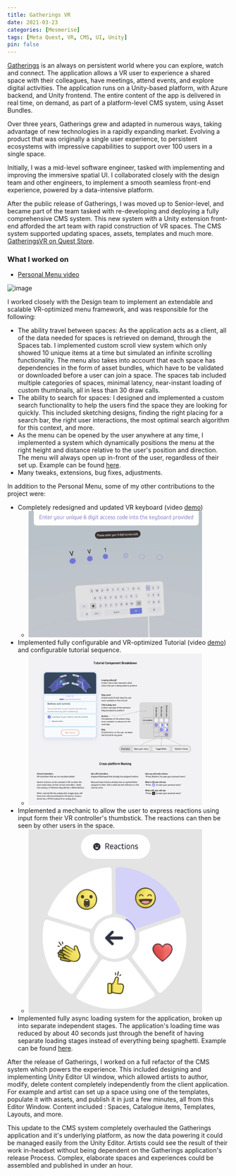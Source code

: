 ```yaml
---
title: Gatherings VR
date: 2021-03-23
categories: [Mesmerise]
tags: [Meta Quest, VR, CMS, UI, Unity]
pin: false
---
```


[Gatherings](https://gatheringsvr.com/support/) is an always on persistent world where you can explore, watch and connect. 
The application allows a VR user to experience a shared space with their colleagues, have meetings, attend events, and explore digital activities.
The application runs on a Unity-based platform, with Azure backend, and Unity frontend. The entire content of the app is delivered in real time, on demand, as part of a platform-level CMS system, using Asset Bundles.

Over three years, Gatherings grew and adapted in numerous ways, taking advantage of new technologies in a rapidly expanding market. Evolving a product that was originally a single user experience, to persistent ecosystems with impressive capabilities to support over 100 users in a single space.

Initially, I was a mid-level software engineer, tasked with implementing and improving the immersive spatial UI. I collaborated closely with the design team and other engineers, to implement a smooth seamless front-end experience, powered by a data-intensive platform.

After the public release of Gatherings, I was moved up to Senior-level, and became part of the team tasked with re-developing and deploying a fully comprehensive CMS system. This new system with a Unity extension front-end afforded the art team with rapid construction of VR spaces. The CMS system supported updating spaces, assets, templates and much more. 
[GatheringsVR on Quest Store](https://www.meta.com/en-gb/experiences/3620763894706423/).
### What I worked on
- [Personal Menu video](https://vimeo.com/567129910)
  
<img width="394" alt="image" src="https://github.com/lyubomirlichev/lyubomirlichev.github.io/assets/74913022/5a89e91a-8b6c-4dd6-9afc-06bd69a4687b">

I worked closely with the Design team to implement an extendable and scalable VR-optimized menu framework, and was responsible for the following:
  - The ability travel between spaces: As the application acts as a client, all of the data needed for spaces is retrieved on demand, through the Spaces tab. I implemented custom scroll view system which only showed 10 unique items at a time but simulated an infinite scrolling functionality. The menu also takes into account that each space has dependencies in the form of asset bundles, which have to be validated or downloaded before a user can join a space. The spaces tab included multiple categories of spaces, minimal latency, near-instant loading of custom thumbnails, all in less than 30 draw calls.
  - The ability to search for spaces: I designed and implemented a custom search functionality to help the users find the space they are looking for quickly. This included sketching designs, finding the right placing for a search bar, the right user interactions, the most optimal search algorithm for this context, and more.
  - As the menu can be opened by the user anywhere at any time, I implemented a system which dynamically positions the menu at the right height and distance relative to the user's position and direction. The menu will always open up in-front of the user, regardless of their set up. Example can be found [here](https://github.com/lyubomirlichev/PersonalExamples/blob/main/Assets/Scripts/Orbiter.cs).
  - Many tweaks, extensions, bug fixes, adjustments.

In addition to the Personal Menu, some of my other contributions to the project were:
- Completely redesigned and updated VR keyboard (video [demo](https://vimeo.com/567142326))
  - <img width="394" alt="Keyboard" src="/assets/images/mesmerise/keyboard.jpg">
- Implemented fully configurable and VR-optimized Tutorial (video [demo](https://youtu.be/Am5g2oxsG4s)) and configurable tutorial sequence.
  - <img width="394" alt="Tutorial" src="/assets/images/mesmerise/tutorial_components.png">
- Implemented a mechanic to allow the user to express reactions using input form their VR controller's thumbstick. The reactions can then be seen by other users in the space.
  - <img width="394" alt="Reactions" src="/assets/images/mesmerise/reactions.jpg">
- Implemented fully async loading system for the application, broken up into separate independent stages. The application's loading time was reduced by about 40 seconds just through the benefit of having separate loading stages instead of everything being spaghetti. Example can be found [here](https://github.com/lyubomirlichev/PersonalExamples/blob/main/Assets/Scripts/StagedLauncher.cs).


After the release of Gatherings, I worked on a full refactor of the CMS system which powers the experience. This included designing and implementing Unity Editor UI window, which allowed artists to author, modify, delete content completely independently from the client application. For example and artist can set up a space using one of the templates, populate it with assets, and publish it in just a few minutes, all from this Editor Window. Content included : Spaces, Catalogue items, Templates, Layouts, and more.

This update to the CMS system completely overhauled the Gatherings application and it's underlying platform, as now the data powering it could be managed easily from the Unity Editor. Artists could see the result of their work in-headset without being dependent on the Gatherings application's release Process. Complex, elaborate spaces and experiences could be assembled and published in under an hour.



